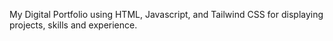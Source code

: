 My Digital Portfolio using HTML, Javascript, and Tailwind CSS for displaying projects, skills and experience.
